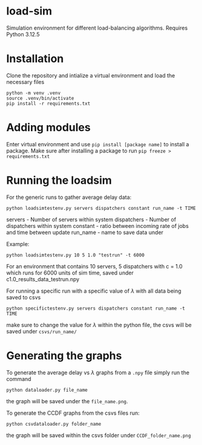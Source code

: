 # load-sim
Simulation environment for different load-balancing algorithms.
Requires Python 3.12.5

# Installation
Clone the repository and intialize a virtual environment and load the necessary files
```
python -m venv .venv
source .venv/bin/activate
pip install -r requirements.txt
```

# Adding modules
Enter virtual environment and use `pip install [package name]` to install a package.
Make sure after installing a package to run `pip freeze > requirements.txt`

# Running the loadsim
For the generic runs to gather average delay data:
```
python loadsimtestenv.py servers dispatchers constant run_name -t TIME
```
servers - Number of servers within system
dispatchers - Number of dispatchers within system
constant - ratio between incoming rate of jobs and time between update
run_name - name to save data under

Example:
```
python loadsimtestenv.py 10 5 1.0 "testrun" -t 6000
```
For an environment that contains 10 servers, 5 dispatchers with c = 1.0 which runs for 6000 units of sim time, saved under c1.0_results_data_testrun.npy

For running a specific run with a specific value of $\lambda$ with all data being saved to csvs
```
python specifictestenv.py servers dispatchers constant run_name -t TIME
```
make sure to change the value for $\lambda$ within the python file, the csvs will be saved under `csvs/run_name/`

# Generating the graphs
To generate the average delay vs $\lambda$ graphs from a `.npy` file simply run the command
```
python dataloader.py file_name
```
the graph will be saved under the `file_name.png`.


To generate the CCDF graphs from the csvs files run:
```
python csvdataloader.py folder_name
```

the graph will be saved within the csvs folder under `CCDF_folder_name.png`
